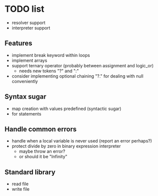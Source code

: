 # TODO list

* resolver support
* interpreter support

## Features

* implement break keyword within loops
* implement arrays
* support ternary operator (probably between assignment and logic_or)
    * needs new tokens "?" and ":"
* consider implementing optional chaining "?." for dealing with null conveniently

## Syntax sugar

* map creation with values predefined (syntactic sugar)
* for statements

## Handle common errors

* handle when a local variable is never used (report an error perhaps?)
* protect divide by zero in binary expression interpreter
    * maybe throw an error?
    * or should it be "Infinity"

## Standard library

* read file
* write file
